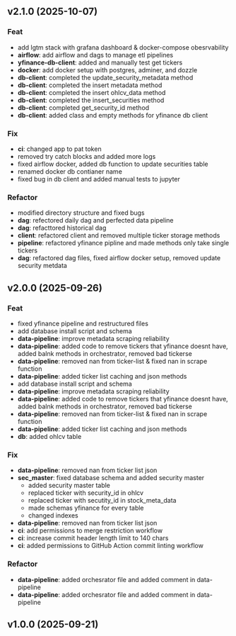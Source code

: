 ## v2.1.0 (2025-10-07)

### Feat

- add lgtm stack with grafana dashboard & docker-compose obesrvability
- **airflow**: add airflow and dags to manage etl pipelines
- **yfinance-db-client**: added and manually test get tickers
- **docker**: add docker setup with postgres, adminer, and dozzle
- **db-client**: completed the update_security_metadata method
- **db-client**: completed the insert metadata method
- **db-client**: completed the insert ohlcv_data method
- **db-client**: completed the insert_securities method
- **db-client**: completed get_security_id method
- **db-client**: added class and empty methods for yfinance db client

### Fix

- **ci**: changed app to pat token
- removed try catch blocks and added more logs
- fixed airflow docker, added db function to update securities table
- renamed docker db contianer name
- fixed bug in db client and added manual tests to jupyter

### Refactor

- modified directory structure and fixed bugs
- **dag**: refectored daily dag and perfected data pipeline
- **dag**: refacttored historical dag
- **client**: refactored client and removed multiple ticker storage methods
- **pipeline**: refactored yfinance pipline and made methods only take single tickers
- **dag**: refactored dag files, fixed airflow docker setup, removed update security metdata

## v2.0.0 (2025-09-26)

### Feat

- fixed yfinance pipeline and restructured files
- add database install script and schema
- **data-pipeline**: improve metadata scraping reliability
- **data-pipeline**: added code to remove tickers that yfinance doesnt have, added balnk methods in orchestrator, removed bad tickerse
- **data-pipeline**: removed nan from ticker-list & fixed nan in scrape function
- **data-pipeline**: added ticker list caching and json methods
- add database install script and schema
- **data-pipeline**: improve metadata scraping reliability
- **data-pipeline**: added code to remove tickers that yfinance doesnt have, added balnk methods in orchestrator, removed bad tickerse
- **data-pipeline**: removed nan from ticker-list & fixed nan in scrape function
- **data-pipeline**: added ticker list caching and json methods
- **db**: added ohlcv table

### Fix

- **data-pipeline**: removed nan from ticker list json
- **sec_master**: fixed database schema and added security master
    - added security master table
    - replaced ticker with security_id in ohlcv
    - replaced ticker with secutity_id in stock_meta_data
    - made schemas yfinance for every table
    - changed indexes
- **data-pipeline**: removed nan from ticker list json
- **ci**: add permissions to merge restriction workflow
- **ci**: increase commit header length limit to 140 chars
- **ci**: added permissions to GitHub Action commit linting workflow

### Refactor

- **data-pipeline**: added orchesrator file and added comment in data-pipeline
- **data-pipeline**: added orchesrator file and added comment in data-pipeline

## v1.0.0 (2025-09-21)
